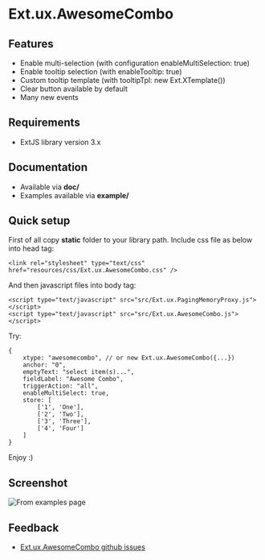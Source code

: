 Ext.ux.AwesomeCombo
===================

Features
--------
>
- Enable multi-selection (with configuration enableMultiSelection: true)
- Enable tooltip selection (with enableTooltip: true)
- Custom tooltip template (with tooltipTpl: new Ext.XTemplate())
- Clear button available by default
- Many new events

Requirements
------------
>
- ExtJS library version 3.x

Documentation
-------------
>
- Available via **doc/**
- Examples available via **example/**

Quick setup
-----------
First of all copy **static** folder to your library path.
Include css file as below into head tag:

	<link rel="stylesheet" type="text/css" href="resources/css/Ext.ux.AwesomeCombo.css" />

And then javascript files into body tag:

	<script type="text/javascript" src="src/Ext.ux.PagingMemoryProxy.js"></script>
	<script type="text/javascript" src="src/Ext.ux.AwesomeCombo.js"></script>

Try:

	{
		xtype: "awesomecombo", // or new Ext.ux.AwesomeCombo({...})
		anchor: "0",
		emptyText: "select item(s)...",
		fieldLabel: "Awesome Combo",
		triggerAction: "all",
		enableMultiSelect: true,
		store: [
			['1', 'One'],
			['2', 'Two'],
			['3', 'Three'],
			['4', 'Four']
		]
	}

Enjoy :)

Screenshot
----------
![From examples page][1]

Feedback
--------
>
- [Ext.ux.AwesomeCombo github issues](https://github.com/revolunet/Ext.ux.AwesomCombo/issues)

[1]: https://github.com/revolunet/Ext.ux.AwesomeCombo/raw/master/screenshot.png